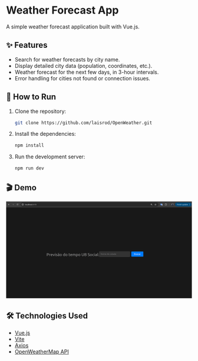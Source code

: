 # Weather Forecast App

A simple weather forecast application built with Vue.js.

## ✨ Features

- Search for weather forecasts by city name.
- Display detailed city data (population, coordinates, etc.).
- Weather forecast for the next few days, in 3-hour intervals.
- Error handling for cities not found or connection issues.

## 🚀 How to Run

1. Clone the repository:
   ```bash
   git clone https://github.com/laisrod/OpenWeather.git
   ```
2. Install the dependencies:
   ```bash
   npm install
   ```
3. Run the development server:
   ```bash
   npm run dev
   ```

## 🎬 Demo

![App Demo](./docs/demo.gif)

## 🛠️ Technologies Used

- [Vue.js](https://vuejs.org/)
- [Vite](https://vitejs.dev/)
- [Axios](https://axios-http.com/)
- [OpenWeatherMap API](https://openweathermap.org/api)
